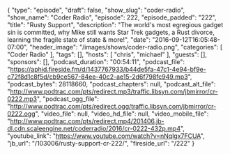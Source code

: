 {
  "type": "episode",
  "draft": false,
  "show_slug": "coder-radio",
  "show_name": "Coder Radio",
  "episode": 222,
  "episode_padded": "222",
  "title": "Rusty Support",
  "description": "The world's most egregious gadget sin is committed, why Mike still wants Star Trek gadgets, a Rust divorce, learning the fragile state of state & more!",
  "date": "2016-09-12T16:05:48-07:00",
  "header_image": "/images/shows/coder-radio.png",
  "categories": [
    "Coder Radio"
  ],
  "tags": [],
  "hosts": [
    "chris",
    "michael"
  ],
  "guests": [],
  "sponsors": [],
  "podcast_duration": "00:54:11",
  "podcast_file": "https://aphid.fireside.fm/d/1437767933/b44de5fa-47c1-4e94-bf9e-c72f8d1c8f5d/cb9ce567-84ee-40c2-ae15-2d6f798fc949.mp3",
  "podcast_bytes": 28118660,
  "podcast_chapters": null,
  "podcast_alt_file": "http://www.podtrac.com/pts/redirect.mp3/traffic.libsyn.com/jbmirror/cr-0222.mp3",
  "podcast_ogg_file": "http://www.podtrac.com/pts/redirect.ogg/traffic.libsyn.com/jbmirror/cr-0222.ogg",
  "video_file": null,
  "video_hd_file": null,
  "video_mobile_file": "http://www.podtrac.com/pts/redirect.mp4/201406.jb-dl.cdn.scaleengine.net/coderradio/2016/cr-0222-432p.mp4",
  "youtube_link": "https://www.youtube.com/watch?v=nNqlgx7FCUA",
  "jb_url": "/103006/rusty-support-cr-222/",
  "fireside_url": "/222"
}

